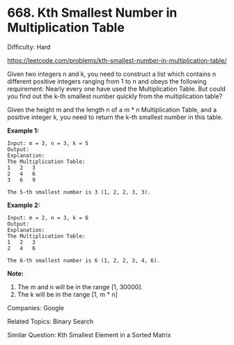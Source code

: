 # 668. Kth Smallest Number in Multiplication Table

Difficulty: Hard

https://leetcode.com/problems/kth-smallest-number-in-multiplication-table/

Given two integers n and k, you need to construct a list which contains n different positive integers ranging from 1 to n and obeys the following requirement: 
Nearly every one have used the Multiplication Table. But could you find out the k-th smallest number quickly from the multiplication table?

Given the height m and the length n of a m * n Multiplication Table, and a positive integer k, you need to return the k-th smallest number in this table.

**Example 1:**
```
Input: m = 3, n = 3, k = 5
Output: 
Explanation: 
The Multiplication Table:
1	2	3
2	4	6
3	6	9

The 5-th smallest number is 3 (1, 2, 2, 3, 3).
```
**Example 2:**
```
Input: m = 2, n = 3, k = 6
Output: 
Explanation: 
The Multiplication Table:
1	2	3
2	4	6

The 6-th smallest number is 6 (1, 2, 2, 3, 4, 6).
```
**Note:**
1. The m and n will be in the range [1, 30000].
2. The k will be in the range [1, m * n]

Companies: Google

Related Topics: Binary Search

Similar Question: Kth Smallest Element in a Sorted Matrix

